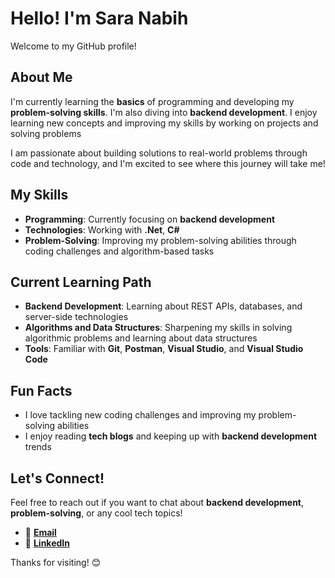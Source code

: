 # Hello! I'm Sara Nabih 

Welcome to my GitHub profile!

## About Me
I'm currently learning the **basics** of programming and developing my **problem-solving skills**. I'm also diving into **backend development**. I enjoy learning new concepts and improving my skills by working on projects and solving problems

I am passionate about building solutions to real-world problems through code and technology, and I'm excited to see where this journey will take me!

## My Skills
- **Programming**: Currently focusing on **backend development**
- **Technologies**: Working with **.Net**, **C#**
- **Problem-Solving**: Improving my problem-solving abilities through coding challenges and algorithm-based tasks

## Current Learning Path
- **Backend Development**: Learning about REST APIs, databases, and server-side technologies
- **Algorithms and Data Structures**: Sharpening my skills in solving algorithmic problems and learning about data structures
- **Tools**: Familiar with **Git**, **Postman**, **Visual Studio**, and **Visual Studio Code**

## Fun Facts
- I love tackling new coding challenges and improving my problem-solving abilities
- I enjoy reading **tech blogs** and keeping up with **backend development** trends

## Let's Connect!
Feel free to reach out if you want to chat about **backend development**, **problem-solving**, or any cool tech topics!

- 📧 **[Email](nabihsara8@gmail.com)**
- 💼 **[LinkedIn](https://www.linkedin.com/in/sara-nabih-4168212a3?utm_source=share&utm_campaign=share_via&utm_content=profile&utm_medium=android_app)**

Thanks for visiting! 😊
